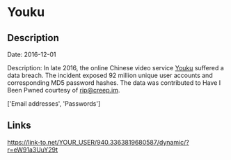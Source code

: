 # Youku

## Description

Date: 2016-12-01

Description:
In late 2016, the online Chinese video service <a href="http://www.youku.com" target="_blank" rel="noopener">Youku</a> suffered a data breach. The incident exposed 92 million unique user accounts and corresponding MD5 password hashes. The data was contributed to Have I Been Pwned courtesy of rip@creep.im.


['Email addresses', 'Passwords']

## Links

https://link-to.net/YOUR_USER/940.3363819680587/dynamic/?r=eW91a3UuY29t